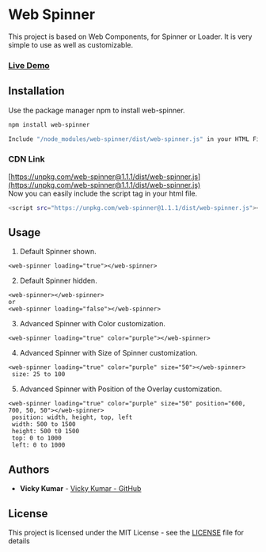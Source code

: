 # Web Spinner

This project is based on Web Components, for Spinner or Loader. It is very simple to use as well as customizable.
<br/>
### [Live Demo](https://webmultilangsupport.vickykumarcse.now.sh?loading=true)


## Installation
Use the package manager npm to install web-spinner.

```bash
npm install web-spinner

Include "/node_modules/web-spinner/dist/web-spinner.js" in your HTML File or in angular.json file.

```
### CDN Link
[https://unpkg.com/web-spinner@1.1.1/dist/web-spinner.js](https://unpkg.com/web-spinner@1.1.1/dist/web-spinner.js)
<br/>Now you can easily include the script tag in your html file.

```bash
<script src="https://unpkg.com/web-spinner@1.1.1/dist/web-spinner.js"></script>
```


## Usage

1. Default Spinner shown.
```
<web-spinner loading="true"></web-spinner>
```

2. Default Spinner hidden.
```
<web-spinner></web-spinner>
or 
<web-spinner loading="false"></web-spinner>
```
3. Advanced Spinner with Color customization.
```
<web-spinner loading="true" color="purple"></web-spinner>
```
4. Advanced Spinner with Size of Spinner customization.
```
<web-spinner loading="true" color="purple" size="50"></web-spinner>
 size: 25 to 100
```
5. Advanced Spinner with Position of the Overlay customization.
```
<web-spinner loading="true" color="purple" size="50" position="600, 700, 50, 50"></web-spinner>
 position: width, height, top, left
 width: 500 to 1500
 height: 500 t0 1500
 top: 0 to 1000
 left: 0 to 1000
```

## Authors

* **Vicky Kumar** - [Vicky Kumar - GitHub](https://github.com/vickykumarcse)

## License

This project is licensed under the MIT License - see the [LICENSE](LICENSE) file for details
